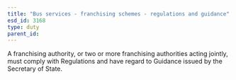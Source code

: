 ```yaml
---
title: "Bus services - franchising schemes - regulations and guidance"
esd_id: 3168
type: duty
parent_id:  
---
```


A franchising authority, or two or more franchising authorities acting jointly, must comply with Regulations and have regard to Guidance issued by the Secretary of State.

